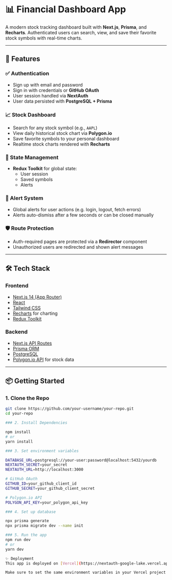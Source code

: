 # 📊 Financial Dashboard App

A modern stock tracking dashboard built with **Next.js**, **Prisma**, and **Recharts**. Authenticated users can search, view, and save their favorite stock symbols with real-time charts.

---

## 🚀 Features

### ✅ Authentication
- Sign up with email and password
- Sign in with credentials or **GitHub OAuth**
- User session handled via **NextAuth**
- User data persisted with **PostgreSQL + Prisma**

### 📈 Stock Dashboard
- Search for any stock symbol (e.g., `AAPL`)
- View daily historical stock chart via **Polygon.io**
- Save favorite symbols to your personal dashboard
- Realtime stock charts rendered with **Recharts**

### 🧠 State Management
- **Redux Toolkit** for global state:
  - User session
  - Saved symbols
  - Alerts

### 🔔 Alert System
- Global alerts for user actions (e.g. login, logout, fetch errors)
- Alerts auto-dismiss after a few seconds or can be closed manually

### 🛡️ Route Protection
- Auth-required pages are protected via a **Redirector** component
- Unauthorized users are redirected and shown alert messages

---

## 🛠️ Tech Stack

### Frontend
- [Next.js 14 (App Router)](https://nextjs.org/)
- [React](https://reactjs.org/)
- [Tailwind CSS](https://tailwindcss.com/)
- [Recharts](https://recharts.org/) for charting
- [Redux Toolkit](https://redux-toolkit.js.org/)

### Backend
- [Next.js API Routes](https://nextjs.org/docs/app/building-your-application/routing/router-handlers)
- [Prisma ORM](https://www.prisma.io/)
- [PostgreSQL](https://www.postgresql.org/)
- [Polygon.io API](https://polygon.io/) for stock data

---

## 📦 Getting Started

### 1. Clone the Repo

```bash
git clone https://github.com/your-username/your-repo.git
cd your-repo

### 2. Install Dependencies

npm install
# or
yarn install

### 3. Set environment variables

DATABASE_URL=postgresql://your-user:password@localhost:5432/yourdb
NEXTAUTH_SECRET=your_secret
NEXTAUTH_URL=http://localhost:3000

# GitHub OAuth
GITHUB_ID=your_github_client_id
GITHUB_SECRET=your_github_client_secret

# Polygon.io API
POLYGON_API_KEY=your_polygon_api_key

### 4. Set up database

npx prisma generate
npx prisma migrate dev --name init

### 5. Run the app
npm run dev
# or
yarn dev

✨ Deployment
This app is deployed on [Vercel](https://nextauth-google-lake.vercel.app/dashboard).

Make sure to set the same environment variables in your Vercel project settings.